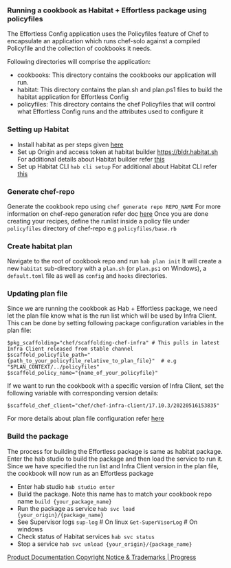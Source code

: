 ### Running a cookbook as Habitat + Effortless package using policyfiles
The Effortless Config application uses the Policyfiles feature of Chef to encapsulate an application which runs chef-solo against a compiled Policyfile and the collection of cookbooks it needs.

Following directories will comprise the application:
  * cookbooks: This directory contains the cookbooks our application will run.
  * habitat: This directory contains the plan.sh and plan.ps1 files to build the habitat application for Effortless Config
  * policyfiles: This directory contains the chef Policyfiles that will control what Effortless Config runs and the attributes used to configure it

### Setting up Habitat
  * Install habitat as per steps given [here](https://docs.chef.io/habitat/install_habitat/)
  * Set up Origin and access token at habitat builder https://bldr.habitat.sh
    For additional details about Habitat builder refer [this](https://docs.chef.io/habitat/builder_overview/)
  * Set up Habitat CLI 
    `hab cli setup`
     For additional about Habitat CLI refer [this](https://docs.chef.io/habitat/hab_setup/)

### Generate chef-repo
Generate the cookbook repo using `chef generate repo REPO_NAME`
For more information on chef-repo generation refer doc [here](https://docs.chef.io/chef_repo/)
Once you are done creating your recipes, define the runlist inside a policy file under `policyfiles` directory of chef-repo e.g `policyfiles/base.rb`

### Create habitat plan
Navigate to the root of cookbook repo and run
`hab plan init`
It will create a new `habitat` sub-directory with a `plan.sh` (or `plan.ps1` on Windows), a `default.toml` file as well as `config` and `hooks` directories.

### Updating plan file
Since we are running the cookbook as Hab + Effortless package, we need let the plan file know what is the run list which will be used by Infra Client.
This can be done by setting following package configuration variables in the plan file:
```
$pkg_scaffolding="chef/scaffolding-chef-infra" # This pulls in latest Infra Client released from stable channel
$scaffold_policyfile_path="{path_to_your_policyfile_relative_to_plan_file}"  # e.g "$PLAN_CONTEXT/../policyfiles"
$scaffold_policy_name="{name_of_your_policyfile}"
```
If we want to run the cookbook with a specific version of Infra Client, set the following variable with corresponding version details:

`$scaffold_chef_client="chef/chef-infra-client/17.10.3/20220516153835"`

For more details about plan file configuration refer [here](https://docs.chef.io/habitat/plan_contents/)

### Build the package
The process for building the Effortless package is same as habitat package. 
Enter the hab studio to build the package and then load the service to run it. Since we have specified the run list and Infra Client version in the plan file, the cookbook will now run as an Effortless package
  * Enter hab studio 
    `hab studio enter`
  * Build the package.
    Note this name has to match your cookbook repo name
    `build {your_package_name}`
  * Run the package as service
    `hab svc load {your_origin}/{package_name}` 
  * See Supervisor logs
    `sup-log` # On linux
    `Get-SuperVisorLog` # On windows
  * Check status of Habitat services
    `hab svc status`
  * Stop a service
    `hab svc unload {your_origin}/{package_name}`

[Product Documentation Copyright Notice & Trademarks | Progress](https://www.progress.com/legal/documentation-copyright)
